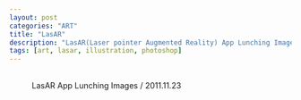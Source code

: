 ```yaml
---
layout: post
categories: "ART"
title: "LasAR"
description: "LasAR(Laser pointer Augmented Reality) App Lunching Images"
tags: [art, lasar, illustration, photoshop]
---
```


<figure class="half">
	<a href="{{ site.url }}/images/post/art/LasAR_1.png"><img src="{{ site.url }}/images/post/art/LasAR_1.png" alt=""></a>
	<a href="{{ site.url }}/images/post/art/LasAR_2.png"><img src="{{ site.url }}/images/post/art/LasAR_2.png" alt=""></a>
	<figcaption>LasAR App Lunching Images / 2011.11.23</figcaption>
</figure>
